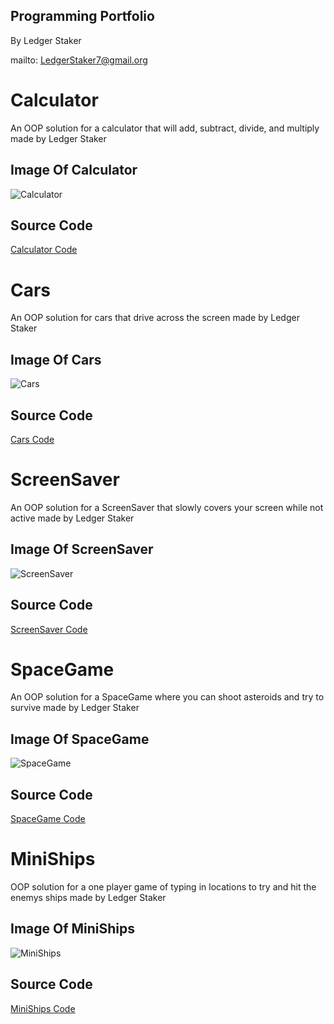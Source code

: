 ## Programming Portfolio 
By Ledger Staker

mailto: LedgerStaker7@gmail.org

# Calculator
An OOP solution for a calculator that will add, subtract, divide, and multiply made by Ledger Staker

## Image Of Calculator
![Calculator](https://github.com/LedgerStaker/Programming/blob/main/IMAGES/Calc.png?raw=true)

## Source Code
[Calculator Code](https://github.com/LedgerStaker/Programming/files/8755393/Calculator.zip)

# Cars
An OOP solution for cars that drive across the screen made by Ledger Staker

## Image Of Cars
![Cars](https://github.com/LedgerStaker/Programming/blob/main/IMAGES/Cars.png?raw=true)

## Source Code
[Cars Code](https://github.com/LedgerStaker/Programming/files/8755474/cars.zip)

# ScreenSaver
An OOP solution for a ScreenSaver that slowly covers your screen while not active made by Ledger Staker

## Image Of ScreenSaver
![ScreenSaver](https://github.com/LedgerStaker/Programming/blob/main/IMAGES/ScreenSaver.png?raw=true)

## Source Code
[ScreenSaver Code](https://github.com/LedgerStaker/Programming/files/8755568/ScreenSaver.zip)

# SpaceGame
An OOP solution for a SpaceGame where you can shoot asteroids and try to survive made by Ledger Staker

## Image Of SpaceGame
![SpaceGame](https://github.com/LedgerStaker/Programming/blob/main/IMAGES/SpaceGame.png?raw=true)

## Source Code
[SpaceGame Code](https://github.com/LedgerStaker/Programming/files/8755604/SpaceGame.zip)

# MiniShips
OOP solution for a one player game of typing in locations to try and hit the enemys ships made by Ledger Staker

## Image Of MiniShips
![MiniShips](https://github.com/LedgerStaker/Programming/blob/main/IMAGES/MiniShip.png?raw=true)

## Source Code
[MiniShips Code](https://github.com/LedgerStaker/Programming/files/8771592/MiniShips.zip)
